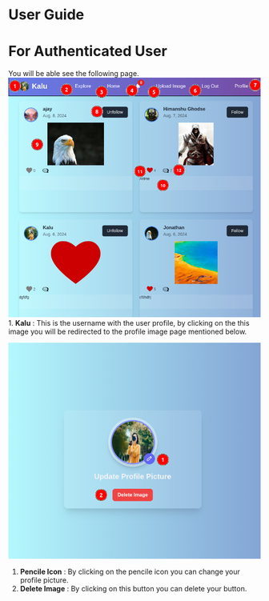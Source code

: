 # User Guide 

# For Authenticated User 
You will be able see the following page.
![Alt text](./index-page-1.png)
    1. **Kalu** : This is the username with the user profile, by clicking on the this image you will be redirected to the profile image page mentioned below.


![Alt text](./index-page-2.png)
1. **Pencile Icon** : By clicking on the pencile icon you can change your profile picture.
2. **Delete Image** : By clicking on this button you can delete your button.